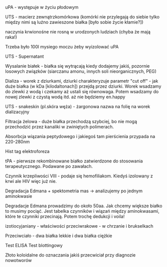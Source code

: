 uPA - występuje w życiu płodowym 

UTS - macierz zewnątrzkomórkowa (komórki nie przylegają do siebie tylko między nimi są luźno zawieszone białka \[było sobie życie kłamie?])

naczynia krwionośne nie rosną w urodzonych ludziach (chyba że mają raka!)

Trzeba było 100l mysiego moczu żeby wyizolować uPA

UTS - Supernatant

Wysalanie białek - białka się wytrącają kiedy dodajemy jakiś, pozornie losowych związków (siarczanu amonu, innych soli nieorganicznych, PEG)

Dializa - worek z dziurkami, dziurki charakteryzuje parametr "cut off" - jak duże białka (w kDa \[kilodaltonach\]) przejdą przez dziurki. Worek wsadzamy do zlewki z wodą i czekamy aż ustali się równowaga. Potem wsadzamy do nowej zlewki z czystą wodą itd. aż nie będziemy en.happy

UTS - snakeskin (pl.skóra węża) - żargonowa nazwa na folię na worek dializacyjny

Filtracja żelowa - duże białka przechodzą szybciej, bo nie mogą przechodzić przez kanaliki w zwiniętych polimerach.

Absorbcja wiązania peptydowego i jakiegoś tam pierścienia przypada na 220-280nm

Hist tag
elektroforeza

tPA - pierwsze rekombinowane białko zatwierdzone do stosowania terapeutycznego. Podawane po zawałach.

Czynnik krzepliwości VIII - podaje się hemofiliakom. Kiedyś izolowany z krwi ale HIV więc już nie.

Degradacja Edmana + spektometria mas -> analizujemy po jednym aminokwasie 

Degradacje Edmana prowadzimy do około 50aa. Jak chcemy większe białko to musimy pociąć. Jest tabelka czynników i wiązań między aminokwasami, które te czynniki przecinają. Potem trochę dedukcji i voila!

izotiocyjaniany - właściwości przeciwrakowe - w chrzanie i brukselkach

Przeciwciało - dwa białka lekkie i dwa białka ciężkie

Test ELISA
Test blottingowy 

Złoto koloidalne do oznaczania jakiś przecwiciał przy diagnozie nowotworów

